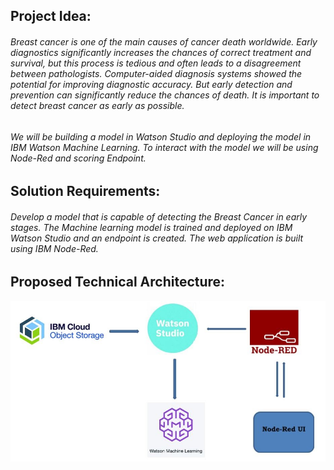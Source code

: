 ## Project Idea:

###### Breast cancer is one of the main causes of cancer death worldwide. Early diagnostics significantly increases the chances of correct treatment and survival, but this process is tedious and often leads to a disagreement between pathologists. Computer-aided diagnosis systems showed the potential for improving diagnostic accuracy. But early detection and prevention can significantly reduce the chances of death. It is important to detect breast cancer as early as possible.

###### We will be building a model in Watson Studio and deploying the model in IBM Watson Machine Learning. To interact with the model we will be using Node-Red and scoring Endpoint.

## Solution Requirements:

###### Develop a model that is capable of detecting the Breast Cancer in early stages. The Machine learning model is trained and deployed on IBM Watson Studio and an endpoint is created. The web application is built using IBM Node-Red.

## Proposed Technical Architecture:

![Proposed Technical Architecture](https://github.com/icodechiranjib/Breast-Cancer-Risk-Prediction-System-Using-Watson-Studio/blob/master/img/idea.JPG)
